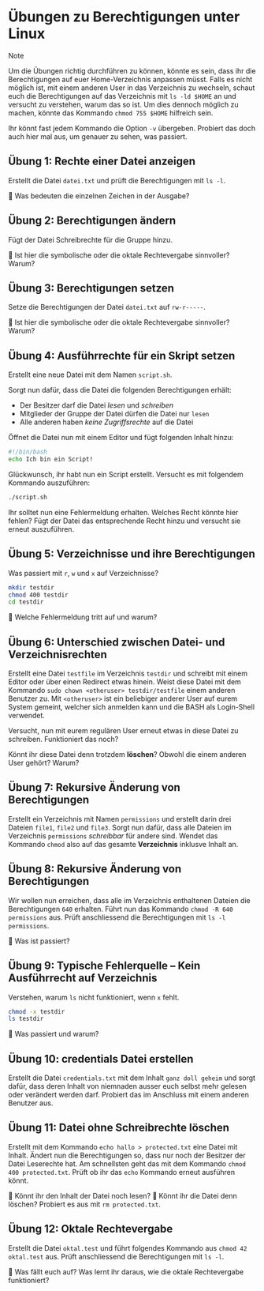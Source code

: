 # Übungen zu Berechtigungen unter Linux

>[!NOTE]
> Um die Übungen richtig durchführen zu können, könnte es sein, dass ihr die Berechtigungen auf euer Home-Verzeichnis anpassen müsst. Falls es nicht möglich ist, mit einem anderen User in das Verzeichnis zu wechseln, schaut euch die Berechtigungen auf das Verzeichnis mit `ls -ld $HOME` an und versucht zu verstehen, warum das so ist.
> Um dies dennoch möglich zu machen, könnte das Kommando `chmod 755 $HOME` hilfreich sein.
>
> Ihr könnt fast jedem Kommando die Option `-v` übergeben. Probiert das doch auch hier mal aus, um genauer zu sehen, was passiert.

## **Übung 1: Rechte einer Datei anzeigen**
Erstellt die Datei `datei.txt` und prüft die Berechtigungen mit `ls -l`.

🔹 Was bedeuten die einzelnen Zeichen in der Ausgabe?

## **Übung 2: Berechtigungen ändern**
Fügt der Datei Schreibrechte für die Gruppe hinzu.

🔹 Ist hier die symbolische oder die oktale Rechtevergabe sinnvoller? Warum?

## **Übung 3: Berechtigungen setzen**
Setze die Berechtigungen der Datei `datei.txt` auf `rw-r-----`.

🔹 Ist hier die symbolische oder die oktale Rechtevergabe sinnvoller? Warum?

## **Übung 4: Ausführrechte für ein Skript setzen**
Erstellt eine neue Datei mit dem Namen `script.sh`.

Sorgt nun dafür, dass die Datei die folgenden Berechtigungen erhält:

- Der Besitzer darf die Datei *lesen* und *schreiben*
- Mitglieder der Gruppe der Datei dürfen die Datei nur `lesen`
- Alle anderen haben *keine Zugriffsrechte* auf die Datei

Öffnet die Datei nun mit einem Editor und fügt folgenden Inhalt hinzu:
```bash
#!/bin/bash
echo Ich bin ein Script!
```
Glückwunsch, ihr habt nun ein Script erstellt. Versucht es mit folgendem Kommando auszuführen:
```bash
./script.sh
```
Ihr solltet nun eine Fehlermeldung erhalten. Welches Recht könnte hier fehlen? Fügt der Datei das entsprechende Recht hinzu und versucht sie erneut auszuführen.

## **Übung 5: Verzeichnisse und ihre Berechtigungen**
Was passiert mit `r`, `w` und `x` auf Verzeichnisse?
```bash
mkdir testdir
chmod 400 testdir
cd testdir
```
🔹 Welche Fehlermeldung tritt auf und warum?

## **Übung 6: Unterschied zwischen Datei- und Verzeichnisrechten**
Erstellt eine Datei `testfile` im Verzeichnis `testdir` und schreibt mit einem Editor oder über einen Redirect etwas hinein. Weist diese Datei mit dem Kommando `sudo chown <otheruser> testdir/testfile` einem anderen Benutzer zu. Mit `<otheruser>` ist ein beliebiger anderer User auf eurem System gemeint, welcher sich anmelden kann und die BASH als Login-Shell verwendet. 

Versucht, nun mit eurem regulären User erneut etwas in diese Datei zu schreiben. Funktioniert das noch?

Könnt ihr diese Datei denn trotzdem **löschen**? Obwohl die einem anderen User gehört? Warum?

## **Übung 7: Rekursive Änderung von Berechtigungen**
Erstellt ein Verzeichnis mit Namen `permissions` und  erstellt darin drei Dateien `file1`, `file2` und `file3`. Sorgt nun dafür, dass alle Dateien im Verzeichnis `permissions` *schreibbar* für andere sind. Wendet das Kommando `chmod` also auf das gesamte  **Verzeichnis** inklusve Inhalt an.

## **Übung 8: Rekursive Änderung von Berechtigungen**
Wir wollen nun erreichen, dass alle im Verzeichnis enthaltenen Dateien die Berechtigungen `640` erhalten. Führt nun das Kommando `chmod -R 640 permissions` aus. Prüft anschliessend die Berechtigungen mit `ls -l permissions`. 

🔹 Was ist passiert?

## **Übung 9: Typische Fehlerquelle – Kein Ausführrecht auf Verzeichnis**
Verstehen, warum `ls` nicht funktioniert, wenn `x` fehlt.
```sh
chmod -x testdir
ls testdir
```
🔹 Was passiert und warum?

## **Übung 10: credentials Datei erstellen**
Erstellt die Datei `credentials.txt` mit dem Inhalt `ganz doll geheim` und sorgt dafür, dass deren Inhalt von niemnaden ausser euch selbst mehr gelesen oder verändert werden darf. Probiert das im Anschluss mit einem anderen Benutzer aus.

## Übung 11: Datei ohne Schreibrechte löschen
Erstellt mit dem Kommando `echo hallo > protected.txt` eine Datei mit Inhalt. Ändert nun die Berechtigungen so, dass nur noch der Besitzer der Datei Leserechte hat. Am schnellsten geht das mit dem Kommando `chmod 400 protected.txt`. Prüft ob ihr das `echo` Kommando erneut ausführen könnt. 

🔹 Könnt ihr den Inhalt der Datei noch lesen? 
🔹 Könnt ihr die Datei denn löschen? Probiert es aus mit `rm protected.txt`.

## Übung 12: Oktale Rechtevergabe
Erstellt die Datei `oktal.test` und führt folgendes Kommando aus `chmod 42 oktal.test` aus. Prüft anschliessend die Berechtigungen mit `ls -l`.

🔹 Was fällt euch auf? Was lernt ihr daraus, wie die oktale Rechtevergabe funktioniert?
